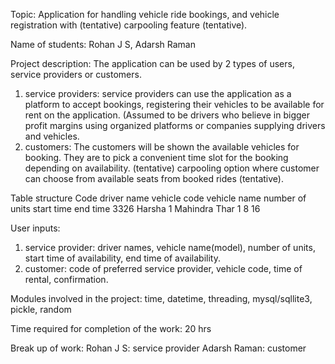 Topic:   Application for handling vehicle ride bookings, and vehicle registration with (tentative) carpooling feature (tentative). 

Name of students:   Rohan J S, Adarsh Raman

Project description: The application can be used by 2 types of users, service providers or customers. 
1) service providers: service providers can use the application as a platform to accept bookings, registering their vehicles to be available for rent on the application. (Assumed to be drivers who believe in bigger profit margins using organized platforms or companies supplying drivers and vehicles.
2) customers: The customers will be shown the available vehicles for booking. They are to pick a convenient time slot for the booking depending on availability. (tentative) carpooling option where customer can choose from available seats from booked rides (tentative). 

Table structure
Code    driver name   vehicle code   vehicle name     number of units    start time    end time
3326     Harsha             1                     Mahindra Thar     1                              8                      16

User inputs:
1) service provider: driver names, vehicle name(model), number of units, start time of availability, end time of availability.
2) customer: code of preferred service provider, vehicle code, time of rental, confirmation.

Modules involved in the project:   time, datetime, threading, mysql/sqllite3, pickle, random

Time required for completion of the work: 20 hrs

Break up of work: 
Rohan J S: service provider
Adarsh Raman: customer
